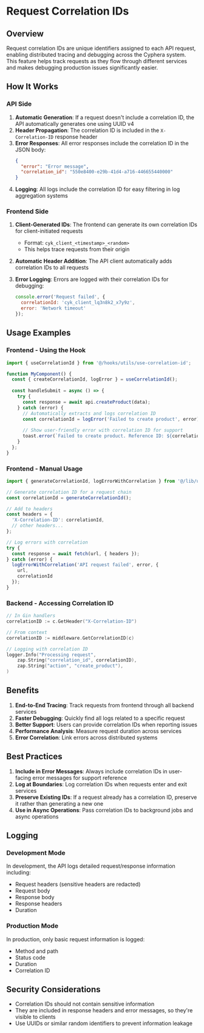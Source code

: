 # Request Correlation IDs

## Overview

Request correlation IDs are unique identifiers assigned to each API request, enabling distributed tracing and debugging across the Cyphera system. This feature helps track requests as they flow through different services and makes debugging production issues significantly easier.

## How It Works

### API Side

1. **Automatic Generation**: If a request doesn't include a correlation ID, the API automatically generates one using UUID v4
2. **Header Propagation**: The correlation ID is included in the `X-Correlation-ID` response header
3. **Error Responses**: All error responses include the correlation ID in the JSON body:
   ```json
   {
     "error": "Error message",
     "correlation_id": "550e8400-e29b-41d4-a716-446655440000"
   }
   ```
4. **Logging**: All logs include the correlation ID for easy filtering in log aggregation systems

### Frontend Side

1. **Client-Generated IDs**: The frontend can generate its own correlation IDs for client-initiated requests
   - Format: `cyk_client_<timestamp>_<random>`
   - This helps trace requests from their origin

2. **Automatic Header Addition**: The API client automatically adds correlation IDs to all requests

3. **Error Logging**: Errors are logged with their correlation IDs for debugging:
   ```javascript
   console.error('Request failed', {
     correlationId: 'cyk_client_lq3n8k2_x7y9z',
     error: 'Network timeout'
   });
   ```

## Usage Examples

### Frontend - Using the Hook

```typescript
import { useCorrelationId } from '@/hooks/utils/use-correlation-id';

function MyComponent() {
  const { createCorrelationId, logError } = useCorrelationId();
  
  const handleSubmit = async () => {
    try {
      const response = await api.createProduct(data);
    } catch (error) {
      // Automatically extracts and logs correlation ID
      const correlationId = logError('Failed to create product', error);
      
      // Show user-friendly error with correlation ID for support
      toast.error(`Failed to create product. Reference ID: ${correlationId}`);
    }
  };
}
```

### Frontend - Manual Usage

```typescript
import { generateCorrelationId, logErrorWithCorrelation } from '@/lib/utils/correlation';

// Generate correlation ID for a request chain
const correlationId = generateCorrelationId();

// Add to headers
const headers = {
  'X-Correlation-ID': correlationId,
  // other headers...
};

// Log errors with correlation
try {
  const response = await fetch(url, { headers });
} catch (error) {
  logErrorWithCorrelation('API request failed', error, { 
    url, 
    correlationId 
  });
}
```

### Backend - Accessing Correlation ID

```go
// In Gin handlers
correlationID := c.GetHeader("X-Correlation-ID")

// From context
correlationID := middleware.GetCorrelationID(c)

// Logging with correlation ID
logger.Info("Processing request",
    zap.String("correlation_id", correlationID),
    zap.String("action", "create_product"),
)
```

## Benefits

1. **End-to-End Tracing**: Track requests from frontend through all backend services
2. **Faster Debugging**: Quickly find all logs related to a specific request
3. **Better Support**: Users can provide correlation IDs when reporting issues
4. **Performance Analysis**: Measure request duration across services
5. **Error Correlation**: Link errors across distributed systems

## Best Practices

1. **Include in Error Messages**: Always include correlation IDs in user-facing error messages for support reference
2. **Log at Boundaries**: Log correlation IDs when requests enter and exit services
3. **Preserve Existing IDs**: If a request already has a correlation ID, preserve it rather than generating a new one
4. **Use in Async Operations**: Pass correlation IDs to background jobs and async operations

## Logging

### Development Mode
In development, the API logs detailed request/response information including:
- Request headers (sensitive headers are redacted)
- Request body
- Response body
- Response headers
- Duration

### Production Mode
In production, only basic request information is logged:
- Method and path
- Status code
- Duration
- Correlation ID

## Security Considerations

- Correlation IDs should not contain sensitive information
- They are included in response headers and error messages, so they're visible to clients
- Use UUIDs or similar random identifiers to prevent information leakage